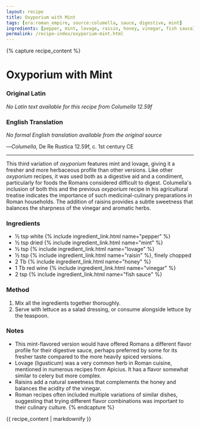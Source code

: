 ```yaml
---
layout: recipe
title: Oxyporium with Mint
tags: [era:roman_empire, source:columella, sauce, digestive, mint]
ingredients: [pepper, mint, lovage, raisin, honey, vinegar, fish sauce]
permalink: /recipe-index/oxyporium-mint.html
---
```


{% capture recipe_content %}
# Oxyporium with Mint

### Original Latin
*No Latin text available for this recipe from Columella 12.59f*

### English Translation
*No formal English translation available from the original source*

—*Columella*, De Re Rustica 12.59f, c. 1st century CE

___

This third variation of *oxyporium* features mint and lovage, giving it a fresher and more herbaceous profile than other versions. Like other *oxyporium* recipes, it was used both as a digestive aid and a condiment, particularly for foods the Romans considered difficult to digest. Columella's inclusion of both this and the previous *oxyporium* recipe in his agricultural treatise indicates the importance of such medicinal-culinary preparations in Roman households. The addition of raisins provides a subtle sweetness that balances the sharpness of the vinegar and aromatic herbs.

### Ingredients
- ½ tsp white {% include ingredient_link.html name="pepper" %}
- ½ tsp dried {% include ingredient_link.html name="mint" %}
- ½ tsp {% include ingredient_link.html name="lovage" %}
- ½ tsp {% include ingredient_link.html name="raisin" %}, finely chopped
- 2 Tb {% include ingredient_link.html name="honey" %}
- 1 Tb red wine {% include ingredient_link.html name="vinegar" %}
- 2 tsp {% include ingredient_link.html name="fish sauce" %}

### Method
1. Mix all the ingredients together thoroughly.
2. Serve with lettuce as a salad dressing, or consume alongside lettuce by the teaspoon.

### Notes
- This mint-flavored version would have offered Romans a different flavor profile for their digestive sauce, perhaps preferred by some for its fresher taste compared to the more heavily spiced versions.
- Lovage (ligusticum) was a very common herb in Roman cuisine, mentioned in numerous recipes from Apicius. It has a flavor somewhat similar to celery but more complex.
- Raisins add a natural sweetness that complements the honey and balances the acidity of the vinegar.
- Roman recipes often included multiple variations of similar dishes, suggesting that trying different flavor combinations was important to their culinary culture.
{% endcapture %}

{{ recipe_content | markdownify }}